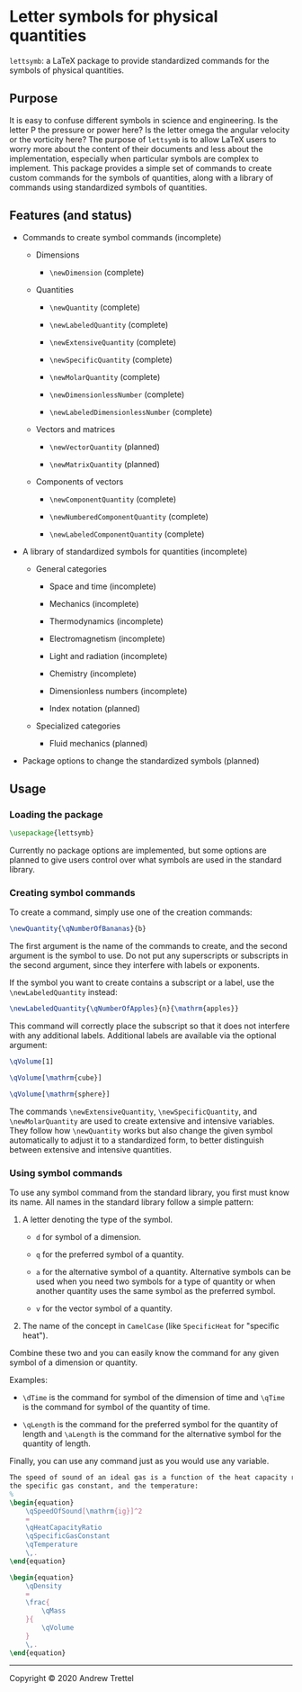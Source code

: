 Letter symbols for physical quantities
======================================

`lettsymb`: a LaTeX package to provide standardized commands for the symbols of
physical quantities.


Purpose
-------

It is easy to confuse different symbols in science and engineering.  Is the
letter P the pressure or power here?  Is the letter omega the angular velocity
or the vorticity here?  The purpose of `lettsymb` is to allow LaTeX users to
worry more about the content of their documents and less about the
implementation, especially when particular symbols are complex to implement.
This package provides a simple set of commands to create custom commands for
the symbols of quantities, along with a library of commands using standardized
symbols of quantities.


Features (and status)
---------------------

- Commands to create symbol commands (incomplete)

    - Dimensions

        - `\newDimension` (complete)

    - Quantities

        - `\newQuantity` (complete)

        - `\newLabeledQuantity` (complete)

        - `\newExtensiveQuantity` (complete)

        - `\newSpecificQuantity` (complete)

        - `\newMolarQuantity` (complete)

        - `\newDimensionlessNumber` (complete)

        - `\newLabeledDimensionlessNumber` (complete)

    - Vectors and matrices

        - `\newVectorQuantity` (planned)

        - `\newMatrixQuantity` (planned)

    - Components of vectors

        - `\newComponentQuantity` (complete)

        - `\newNumberedComponentQuantity` (complete)

        - `\newLabeledComponentQuantity` (complete)

- A library of standardized symbols for quantities (incomplete)

    - General categories

        - Space and time (incomplete)
        
        - Mechanics (incomplete)
        
        - Thermodynamics (incomplete)

        - Electromagnetism (incomplete)
        
        - Light and radiation (incomplete)
        
        - Chemistry (incomplete)

        - Dimensionless numbers (incomplete)

        - Index notation (planned)

    - Specialized categories

        - Fluid mechanics (planned)

- Package options to change the standardized symbols (planned)


Usage
-----


### Loading the package

```latex
\usepackage{lettsymb}
```

Currently no package options are implemented, but some options are planned to
give users control over what symbols are used in the standard library.


### Creating symbol commands

To create a command, simply use one of the creation commands:

```latex
\newQuantity{\qNumberOfBananas}{b}
```

The first argument is the name of the commands to create, and the second
argument is the symbol to use.  Do not put any superscripts or subscripts in
the second argument, since they interfere with labels or exponents.

If the symbol you want to create contains a subscript or a label, use the
`\newLabeledQuantity` instead:

```latex
\newLabeledQuantity{\qNumberOfApples}{n}{\mathrm{apples}}
```

This command will correctly place the subscript so that it does not interfere
with any additional labels.  Additional labels are available via the optional
argument:

```latex
\qVolume[1]

\qVolume[\mathrm{cube}]

\qVolume[\mathrm{sphere}]
```

The commands `\newExtensiveQuantity`, `\newSpecificQuantity`, and
`\newMolarQuantity` are used to create extensive and intensive variables.  They
follow how `\newQuantity` works but also change the given symbol automatically
to adjust it to a standardized form, to better distinguish between extensive
and intensive quantities.


### Using symbol commands

To use any symbol command from the standard library, you first must know its
name.  All names in the standard library follow a simple pattern:

1. A letter denoting the type of the symbol.

    - `d` for symbol of a dimension.

    - `q` for the preferred symbol of a quantity.

    - `a` for the alternative symbol of a quantity.  Alternative symbols can be
      used when you need two symbols for a type of quantity or when another
      quantity uses the same symbol as the preferred symbol.

    - `v` for the vector symbol of a quantity.

2. The name of the concept in `CamelCase` (like `SpecificHeat` for "specific
heat").

Combine these two and you can easily know the command for any given symbol of a
dimension or quantity.

Examples:

- `\dTime` is the command for symbol of the dimension of time and `\qTime` is
  the command for symbol of the quantity of time.

- `\qLength` is the command for the preferred symbol for the quantity of length
  and `\aLength` is the command for the alternative symbol for the quantity of
  length.

Finally, you can use any command just as you would use any variable.

```latex
The speed of sound of an ideal gas is a function of the heat capacity ratio,
the specific gas constant, and the temperature:
%
\begin{equation}
    \qSpeedOfSound[\mathrm{ig}]^2
    =
    \qHeatCapacityRatio
    \qSpecificGasConstant
    \qTemperature
    \,.
\end{equation}
```

```latex
\begin{equation}
    \qDensity
    =
    \frac{
        \qMass
    }{
        \qVolume
    }
    \,.
\end{equation}
```

-------------------------------------------------------------------------------

Copyright © 2020 Andrew Trettel
